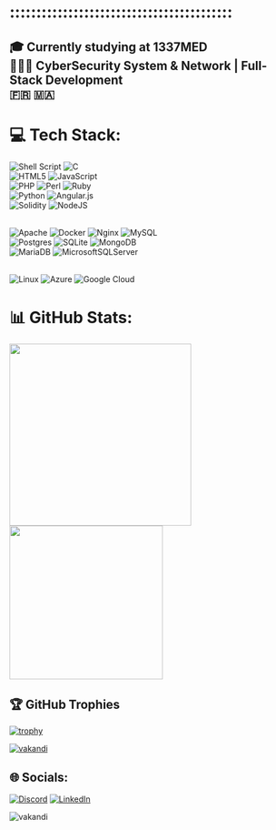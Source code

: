 # ::::::::::::::::::::::::::::::::::::::::::
🎓 Currently studying at 1337MED<br>
🕵🏻‍♂️ CyberSecurity System & Network | Full-Stack Development <br>
:fr: :morocco:	
---

# 💻 Tech Stack:
![Shell Script](https://img.shields.io/badge/shell_script-%23121011.svg?style=for-the-badge&logo=gnu-bash&logoColor=white)
![C](https://img.shields.io/badge/c-%2300599C.svg?style=for-the-badge&logo=c&logoColor=white)<br>
![HTML5](https://img.shields.io/badge/html5-%23E34F26.svg?style=for-the-badge&logo=html5&logoColor=white)
![JavaScript](https://img.shields.io/badge/javascript-%23323330.svg?style=for-the-badge&logo=javascript&logoColor=%23F7DF1E)<br> 
![PHP](https://img.shields.io/badge/php-%23777BB4.svg?style=for-the-badge&logo=php&logoColor=white)
![Perl](https://img.shields.io/badge/perl-%2339457E.svg?style=for-the-badge&logo=perl&logoColor=white)
![Ruby](https://img.shields.io/badge/ruby-%23CC342D.svg?style=for-the-badge&logo=ruby&logoColor=white) <br>
![Python](https://img.shields.io/badge/python-3670A0?style=for-the-badge&logo=python&logoColor=ffdd54)
![Angular.js](https://img.shields.io/badge/angular.js-%23E23237.svg?style=for-the-badge&logo=angularjs&logoColor=white)<br> 
![Solidity](https://img.shields.io/badge/Solidity-%23363636.svg?style=for-the-badge&logo=solidity&logoColor=white)
![NodeJS](https://img.shields.io/badge/node.js-6DA55F?style=for-the-badge&logo=node.js&logoColor=white) <br> <br> 

![Apache](https://img.shields.io/badge/apache-%23D42029.svg?style=for-the-badge&logo=apache&logoColor=white)
![Docker](https://img.shields.io/badge/docker-%230db7ed.svg?style=for-the-badge&logo=docker&logoColor=white)
![Nginx](https://img.shields.io/badge/nginx-%23009639.svg?style=for-the-badge&logo=nginx&logoColor=white)
![MySQL](https://img.shields.io/badge/mysql-%2300f.svg?style=for-the-badge&logo=mysql&logoColor=white)<br> 
![Postgres](https://img.shields.io/badge/postgres-%23316192.svg?style=for-the-badge&logo=postgresql&logoColor=white)
![SQLite](https://img.shields.io/badge/sqlite-%2307405e.svg?style=for-the-badge&logo=sqlite&logoColor=white)
![MongoDB](https://img.shields.io/badge/MongoDB-%234ea94b.svg?style=for-the-badge&logo=mongodb&logoColor=white)<br> 
![MariaDB](https://img.shields.io/badge/MariaDB-003545?style=for-the-badge&logo=mariadb&logoColor=white) 
![MicrosoftSQLServer](https://img.shields.io/badge/Microsoft%20SQL%20Server-CC2927?style=for-the-badge&logo=microsoft%20sql%20server&logoColor=white) <br> <br> 

![Linux](https://img.shields.io/badge/Linux-FCC624?style=for-the-badge&logo=linux&logoColor=black)
![Azure](https://img.shields.io/badge/azure-%230072C6.svg?style=for-the-badge&logo=azure-devops&logoColor=white)
![Google Cloud](https://img.shields.io/badge/Google%20Cloud-%234285F4.svg?style=for-the-badge&logo=google-cloud&logoColor=white) 
# 📊 GitHub Stats:
<img src="https://github-readme-streak-stats.herokuapp.com/?user=vakandi&theme=nightowl&hide_border=true&layout=compact&count_private=true" width="320"/> <img src="https://github-readme-stats-git-masterrstaa-rickstaa.vercel.app/api/top-langs/?username=vakandi&theme=nightowl&hide_border=true&include_all_commits=true&count_private=true&layout=compact&hide=makefile,html,php,roff" width="270"/>

## 🏆 GitHub Trophies
[![trophy](https://github-profile-trophy.vercel.app/?username=vakandi&theme=onedark&rank=SSS,SS,S,A,AA,AAA,B&date_format=j%20M%5B%20Y%5D)](https://github.com/vakandi)
<p align="left"> <a href="https://github.com/ryo-ma/github-profile-trophy"><img src="https://github-profile-trophy.vercel.app/?username=vakandi&theme=onedark&title=MultiLanguage" alt="vakandi" /></a> </p>


## 🌐 Socials:
[![Discord](https://img.shields.io/badge/Discord-%237289DA.svg?logo=discord&logoColor=white)](https://discord.com/users/490522699404148756) [![LinkedIn](https://img.shields.io/badge/LinkedIn-%230077B5.svg?logo=linkedin&logoColor=white)](https://linkedin.com/in/wael-bousfira-48137b25a) 


<p align="left"> <img src="https://komarev.com/ghpvc/?username=vakandi&label=Profile%20views&color=0e75b6&style=flat" alt="vakandi" /> </p>
